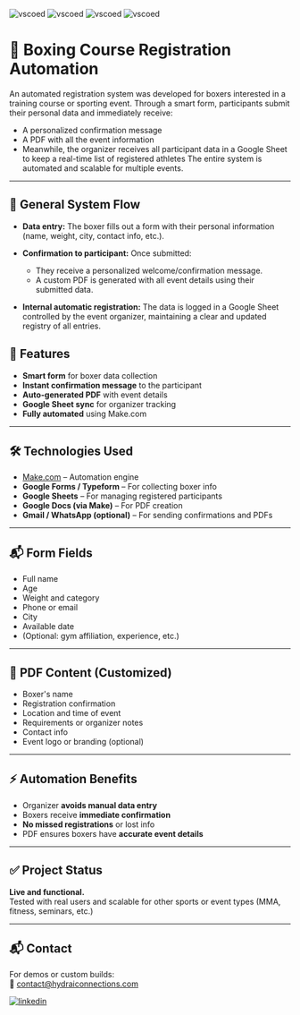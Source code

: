 

![vscoed](https://img.shields.io/badge/google_sheets-34A853?style=for-the-badge&logo=googlesheets&logoColor=white) 
![vscoed](https://img.shields.io/badge/google_forms-7248B9?style=for-the-badge&logo=googleforms&logoColor=white) 
![vscoed](https://img.shields.io/badge/gmail-EA4335?style=for-the-badge&logo=gmail&logoColor=white) 
![vscoed](https://img.shields.io/badge/make-6D00CC?style=for-the-badge&logo=make&logoColor=white) 


# 🥊 Boxing Course Registration Automation

An automated registration system was developed for boxers interested in a training course or sporting event. Through a smart form, participants submit their personal data and immediately receive:
- A personalized confirmation message
- A PDF with all the event information
- Meanwhile, the organizer receives all participant data in a Google Sheet to keep a real-time list of registered athletes
The entire system is automated and scalable for multiple events.

---

## 🧩 General System Flow

- **Data entry:** The boxer fills out a form with their personal information (name, weight, city, contact info, etc.).

- **Confirmation to participant:** Once submitted:

  - They receive a personalized welcome/confirmation message.
  - A custom PDF is generated with all event details using their submitted data.

- **Internal automatic registration:** The data is logged in a Google Sheet controlled by the event organizer, maintaining a clear and updated registry of all entries.

## 🚀 Features

- **Smart form** for boxer data collection  
- **Instant confirmation message** to the participant  
- **Auto-generated PDF** with event details  
- **Google Sheet sync** for organizer tracking  
- **Fully automated** using Make.com  

---

## 🛠️ Technologies Used

- [Make.com](https://www.make.com/) – Automation engine  
- **Google Forms / Typeform** – For collecting boxer info  
- **Google Sheets** – For managing registered participants  
- **Google Docs (via Make)** – For PDF creation  
- **Gmail / WhatsApp (optional)** – For sending confirmations and PDFs  

---

## 📬 Form Fields

- Full name  
- Age  
- Weight and category  
- Phone or email  
- City  
- Available date  
- (Optional: gym affiliation, experience, etc.)  

---

## 🧾 PDF Content (Customized)

- Boxer's name  
- Registration confirmation  
- Location and time of event  
- Requirements or organizer notes  
- Contact info  
- Event logo or branding (optional)  

---

## ⚡ Automation Benefits

- Organizer **avoids manual data entry**  
- Boxers receive **immediate confirmation**  
- **No missed registrations** or lost info  
- PDF ensures boxers have **accurate event details**  

---

## ✅ Project Status

**Live and functional.**  
Tested with real users and scalable for other sports or event types (MMA, fitness, seminars, etc.)

---


## 📬 Contact

For demos or custom builds:  
📧 [contact@hydraiconnections.com](mailto:contact@hydraiconnections.com)




[![linkedin](https://img.shields.io/badge/my_linkedin-0A66C2?style=for-the-badge&logo=linkedin&logoColor=white)](https://www.linkedin.com/in/raul-reyna-hernandez-3a8062134/)

